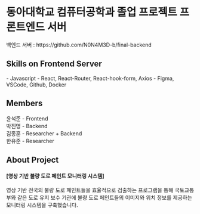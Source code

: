 <h1>동아대학교 컴퓨터공학과 졸업 프로젝트 프론트엔드 서버</h1>
백엔드 서버 : https://github.com/N0N4M3D-b/final-backend


<h2>Skills on Frontend Server</h2>
- Javascript
- React, React-Router, React-hook-form, Axios 
- Figma, VSCode, Github, Docker


<h2>Members</h2>
윤석준 - Frontend<br>
박진명 - Backend<br>
김종훈 - Researcher + Backend<br>
한유준 - Researcher<p>


<h2>About Project</h2>
<h4>[영상 기반 불량 도로 페인트 모니터링 시스템]</h4>

영상 기반 전국의 불량 도로 페인트들을 효율적으로 검출하는 프로그램을 통해 국토교통부와 같은 도로 유지 보수 기관에 불량 도로 페인트들의 이미지와 위치 정보를 제공하는 모니터링 시스템을 구축했습니다.
